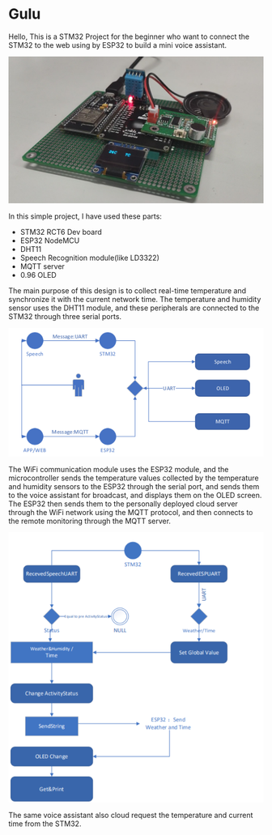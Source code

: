 # Gulu
Hello, This is a STM32 Project for the beginner who want to connect the STM32 to the web using by ESP32 to build a mini voice assistant.

![realimg](pictures/real.png)

In this simple project, I have used these parts:
* STM32 RCT6 Dev board
* ESP32 NodeMCU
* DHT11
* Speech Recognition module(like LD3322)
* MQTT server
* 0.96 OLED

The main purpose of this design is to collect real-time temperature and synchronize it with the current network time.
The temperature and humidity sensor uses the DHT11 module, and these peripherals are connected to the STM32 through three serial ports.

![Gulu_overall_dataTransfer](pictures/Gulu_overall_dataTransfer.png)

The WiFi communication module uses the ESP32 module, and the microcontroller sends the temperature values collected by the temperature and humidity sensors to the ESP32 through the serial port, and sends them to the voice assistant for broadcast, and displays them on the OLED screen. 
The ESP32 then sends them to the personally deployed cloud server through the WiFi network using the MQTT protocol, and then connects to the remote monitoring through the MQTT server.

![Gulu_STM32ways](pictures/Gulu_STM32ways.png)

The same voice assistant  also cloud request the temperature and current time from the STM32.
